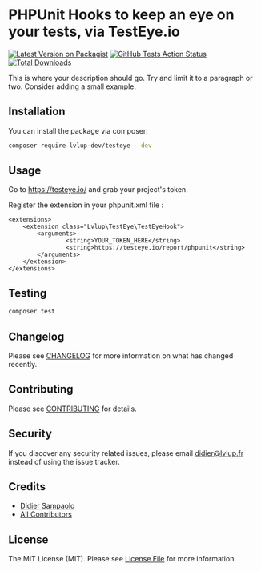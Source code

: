 # PHPUnit Hooks to keep an eye on your tests, via TestEye.io

[![Latest Version on Packagist](https://img.shields.io/packagist/v/lvlup-dev/testeye.svg?style=flat-square)](https://packagist.org/packages/lvlup-dev/testeye)
[![GitHub Tests Action Status](https://img.shields.io/github/workflow/status/lvlup-dev/testeye/run-tests?label=tests)](https://github.com/lvlup-dev/testeye/actions?query=workflow%3Arun-tests+branch%3Amaster)
[![Total Downloads](https://img.shields.io/packagist/dt/lvlup-dev/testeye.svg?style=flat-square)](https://packagist.org/packages/lvlup-dev/testeye)


This is where your description should go. Try and limit it to a paragraph or two. Consider adding a small example.

## Installation

You can install the package via composer:

```bash
composer require lvlup-dev/testeye --dev
```

## Usage

Go to https://testeye.io/ and grab your project's token.

Register the extension in your phpunit.xml file :
```
<extensions>
    <extension class="Lvlup\TestEye\TestEyeHook">
        <arguments>
                <string>YOUR_TOKEN_HERE</string>
                <string>https://testeye.io/report/phpunit</string>
        </arguments>
    </extension>
</extensions>
```

## Testing

``` bash
composer test
```

## Changelog

Please see [CHANGELOG](CHANGELOG.md) for more information on what has changed recently.

## Contributing

Please see [CONTRIBUTING](CONTRIBUTING.md) for details.

## Security

If you discover any security related issues, please email didier@lvlup.fr instead of using the issue tracker.

## Credits

- [Didier Sampaolo](https://github.com/dsampaolo)
- [All Contributors](../../contributors)

## License

The MIT License (MIT). Please see [License File](LICENSE.md) for more information.
